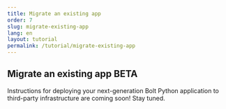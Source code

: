 ```yaml
---
title: Migrate an existing app
order: 7
slug: migrate-existing-app
lang: en
layout: tutorial
permalink: /tutorial/migrate-existing-app
---
```


## Migrate an existing app <span class="label-beta">BETA</span>

<div class="section-content">
Instructions for deploying your next-generation Bolt Python application to third-party infrastructure are coming soon! Stay tuned.
</div>
